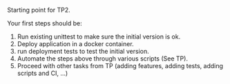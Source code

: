 Starting point for TP2.

Your first steps should be:
1) Run existing unittest to make sure the initial version is ok.
2) Deploy application in a docker container.
3) run deployment tests to test the initial version.
4) Automate the steps above through various scripts (See TP).
5) Proceed with other tasks from TP (adding features, adding tests, adding scripts and CI, ...)
